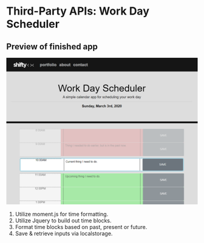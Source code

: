 # Third-Party APIs: Work Day Scheduler

## Preview of finished app

![](./Assets/images/readme/finish-preview.png)

1. Utilize moment.js for time formatting.
2. Utilize Jquery to build out time blocks.
3. Format time blocks based on past, present or future.
4. Save & retrieve inputs via localstorage.
